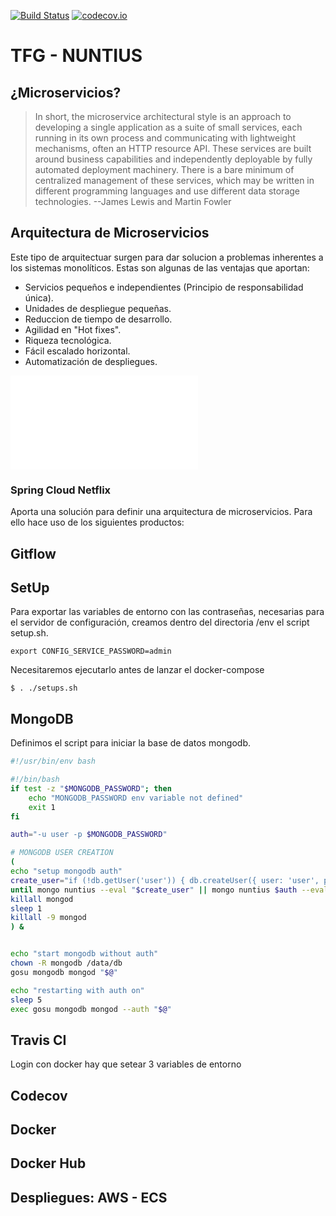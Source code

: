 






[![Build Status](https://travis-ci.org/SergioJF/Nuntius.svg?branch=master)](https://travis-ci.org/SergioJF/Nuntius)
[![codecov.io](https://codecov.io/github/SergioJF/Nuntius/coverage.svg?branch=master)](https://codecov.io/github/SergioJF/Nuntius?branch=master)

# TFG - NUNTIUS

## ¿Microservicios?

> In short, the microservice architectural style is an approach to developing a single application as a suite of small services, each running in its own process and communicating with lightweight mechanisms, often an HTTP resource API. These services are built around business capabilities and independently deployable by fully automated deployment machinery. There is a bare minimum of centralized management of these services, which may be written in different programming languages and use different data storage technologies.
 >  --James Lewis and Martin Fowler


## Arquitectura de  Microservicios

Este tipo de arquitectuar surgen para dar solucion a problemas inherentes a los sistemas monolíticos. Estas son algunas de las ventajas que aportan:

- Servicios pequeños e independientes (Principio de responsabilidad única).
- Unidades de despliegue pequeñas.
- Reduccion de tiempo de desarrollo.
- Agilidad en "Hot fixes".
- Riqueza tecnológica.
- Fácil escalado horizontal.
- Automatización de despliegues.

![MS-Arc](img/MS-Arc.xml)

### Spring Cloud Netflix

Aporta una solución para definir una arquitectura de microservicios. Para ello hace uso de los siguientes productos:




## Gitflow

## SetUp

Para exportar las variables de entorno con las contraseñas, necesarias para el servidor de configuración, creamos dentro del directoria /env el script setup.sh.

```
export CONFIG_SERVICE_PASSWORD=admin
```

Necesitaremos ejecutarlo antes de lanzar el docker-compose

```
$ . ./setups.sh
```

## MongoDB
Definimos el script para iniciar la base de datos mongodb.

```bash
#!/usr/bin/env bash

#!/bin/bash
if test -z "$MONGODB_PASSWORD"; then
    echo "MONGODB_PASSWORD env variable not defined"
    exit 1
fi

auth="-u user -p $MONGODB_PASSWORD"

# MONGODB USER CREATION
(
echo "setup mongodb auth"
create_user="if (!db.getUser('user')) { db.createUser({ user: 'user', pwd: '$MONGODB_PASSWORD', roles: [ {role:'readWrite', db:'nuntius'} ]}) }"
until mongo nuntius --eval "$create_user" || mongo nuntius $auth --eval "$create_user"; do sleep 5; done
killall mongod
sleep 1
killall -9 mongod
) &


echo "start mongodb without auth"
chown -R mongodb /data/db
gosu mongodb mongod "$@"

echo "restarting with auth on"
sleep 5
exec gosu mongodb mongod --auth "$@"
```

## Travis CI 

Login con docker hay que setear 3 variables de entorno

## Codecov

## Docker

## Docker Hub

## Despliegues: AWS - ECS

